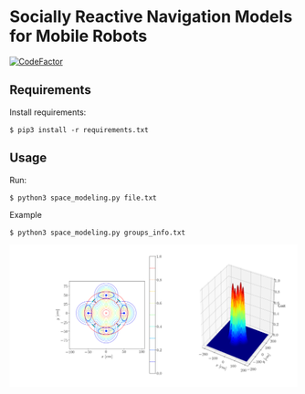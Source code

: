 # Socially Reactive Navigation Models for Mobile Robots
<a href="https://www.codefactor.io/repository/github/franciscormelo/socially-reactive-navigation-models/overview/master"><img src="https://www.codefactor.io/repository/github/franciscormelo/socially-reactive-navigation-models/badge/master?s=0f0ee85f8d2be20bfdbb8f4d0f4570c86de5f61a" alt="CodeFactor" /></a>
## Requirements
Install requirements:
```
$ pip3 install -r requirements.txt
```
## Usage
Run:
```
$ python3 space_modeling.py file.txt 
```
Example
```
$ python3 space_modeling.py groups_info.txt
```

![alt text](approaching_pose.png)
